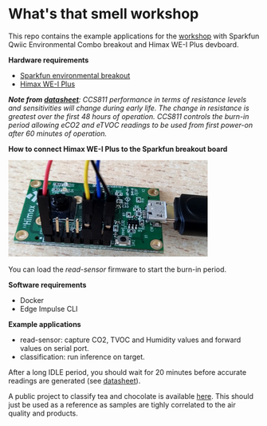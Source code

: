 # What's that smell workshop

This repo contains the example applications for the [workshop](https://www.edgeimpulse.com/blog/ai-workshop-whats-that-smell) with Sparkfun Qwiic Environmental Combo breakout and Himax WE-I Plus devboard.

**Hardware requirements**

* [Sparkfun environmental breakout](https://www.sparkfun.com/products/14348)
* [Himax WE-I Plus](https://www.sparkfun.com/products/17256)

_**Note from [datasheet](https://cdn.sparkfun.com/assets/2/c/c/6/5/CN04-2019_attachment_CCS811_Datasheet_v1-06.pdf)**: CCS811 performance in terms of resistance levels and sensitivities will change during early life. The change in resistance is greatest over the first 48 hours of operation. CCS811 controls the burn-in period allowing eCO2 and eTVOC readings to be used from first power-on after 60 minutes of operation._

**How to connect Himax WE-I Plus to the Sparkfun breakout board**

![Connect Himax WE-I Plus to the Sparkfun breakout board](connect_sparkfun_himax.jpg)

You can load the _read-sensor_ firmware to start the burn-in period.

**Software requirements**

* Docker
* Edge Impulse CLI

**Example applications**


* read-sensor: capture CO2, TVOC and Humidity values and forward values on serial port.
* classification: run inference on target.

After a long IDLE period, you should wait for 20 minutes before accurate readings are generated (see [datasheet](https://cdn.sparkfun.com/assets/2/c/c/6/5/CN04-2019_attachment_CCS811_Datasheet_v1-06.pdf)).

A public project to classify tea and chocolate is available [here](https://studio.edgeimpulse.com/public/23260/latest/). This should just be used as a reference as samples are tighly correlated to the air quality and products.
